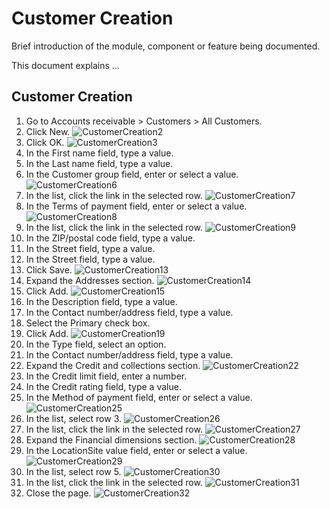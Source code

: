 ﻿# Customer Creation
Brief introduction of the module, component or feature being documented.

This document explains ...

## Customer Creation

1. Go to Accounts receivable > Customers > All Customers.
2. Click New.
![CustomerCreation2](./assets/images/CustomerCreation/CustomerCreation2.png)
3. Click OK.
![CustomerCreation3](./assets/images/CustomerCreation/CustomerCreation3.png)
4. In the First name field, type a value.
5. In the Last name field, type a value.
6. In the Customer group field, enter or select a value.
![CustomerCreation6](./assets/images/CustomerCreation/CustomerCreation6.png)
7. In the list, click the link in the selected row.
![CustomerCreation7](./assets/images/CustomerCreation/CustomerCreation7.png)
8. In the Terms of payment field, enter or select a value.
![CustomerCreation8](./assets/images/CustomerCreation/CustomerCreation8.png)
9. In the list, click the link in the selected row.
![CustomerCreation9](./assets/images/CustomerCreation/CustomerCreation9.png)
10. In the ZIP/postal code field, type a value.
11. In the Street field, type a value.
12. In the Street field, type a value.
13. Click Save.
![CustomerCreation13](./assets/images/CustomerCreation/CustomerCreation13.png)
14. Expand the Addresses section.
![CustomerCreation14](./assets/images/CustomerCreation/CustomerCreation14.png)
15. Click Add.
![CustomerCreation15](./assets/images/CustomerCreation/CustomerCreation15.png)
16. In the Description field, type a value.
17. In the Contact number/address field, type a value.
18. Select the Primary check box.
19. Click Add.
![CustomerCreation19](./assets/images/CustomerCreation/CustomerCreation19.png)
20. In the Type field, select an option.
21. In the Contact number/address field, type a value.
22. Expand the Credit and collections section.
![CustomerCreation22](./assets/images/CustomerCreation/CustomerCreation22.png)
23. In the Credit limit field, enter a number.
24. In the Credit rating field, type a value.
25. In the Method of payment field, enter or select a value.
![CustomerCreation25](./assets/images/CustomerCreation/CustomerCreation25.png)
26. In the list, select row 3.
![CustomerCreation26](./assets/images/CustomerCreation/CustomerCreation26.png)
27. In the list, click the link in the selected row.
![CustomerCreation27](./assets/images/CustomerCreation/CustomerCreation27.png)
28. Expand the Financial dimensions section.
![CustomerCreation28](./assets/images/CustomerCreation/CustomerCreation28.png)
29. In the LocationSite value field, enter or select a value.
![CustomerCreation29](./assets/images/CustomerCreation/CustomerCreation29.png)
30. In the list, select row 5.
![CustomerCreation30](./assets/images/CustomerCreation/CustomerCreation30.png)
31. In the list, click the link in the selected row.
![CustomerCreation31](./assets/images/CustomerCreation/CustomerCreation31.png)
32. Close the page.
![CustomerCreation32](./assets/images/CustomerCreation/CustomerCreation32.png)
